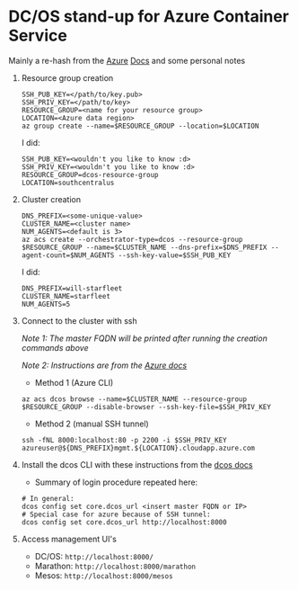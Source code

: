# DC/OS stand-up for Azure Container Service

Mainly a re-hash from the [Azure](https://docs.microsoft.com/en-us/azure/container-service/container-service-deployment)
[Docs](https://docs.microsoft.com/en-us/azure/container-service/container-service-create-acs-cluster-cli)
and some personal notes

1. Resource group creation
    ```
    SSH_PUB_KEY=</path/to/key.pub>
    SSH_PRIV_KEY=</path/to/key>
    RESOURCE_GROUP=<name for your resource group>
    LOCATION=<Azure data region>
    az group create --name=$RESOURCE_GROUP --location=$LOCATION
    ```

    I did:
    ```
    SSH_PUB_KEY=<wouldn't you like to know :d>
    SSH_PRIV_KEY=<wouldn't you like to know :d>
    RESOURCE_GROUP=dcos-resource-group
    LOCATION=southcentralus
    ```

1. Cluster creation
    ```
    DNS_PREFIX=<some-unique-value>
    CLUSTER_NAME=<cluster name>
    NUM_AGENTS=<default is 3>
    az acs create --orchestrator-type=dcos --resource-group $RESOURCE_GROUP --name=$CLUSTER_NAME --dns-prefix=$DNS_PREFIX --agent-count=$NUM_AGENTS --ssh-key-value=$SSH_PUB_KEY
    ```

    I did:
    ```
    DNS_PREFIX=will-starfleet
    CLUSTER_NAME=starfleet
    NUM_AGENTS=5
    ```

1. Connect to the cluster with ssh

    *Note 1: The master FQDN will be printed after running the creation commands above*

    *Note 2: Instructions are from the [Azure docs](https://docs.microsoft.com/en-us/azure/container-service/container-service-connect#connect-to-a-dcos-or-swarm-cluster)*
    - Method 1 (Azure CLI)
    ```
    az acs dcos browse --name=$CLUSTER_NAME --resource-group $RESOURCE_GROUP --disable-browser --ssh-key-file=$SSH_PRIV_KEY
    ```
    - Method 2 (manual SSH tunnel)
    ```
    ssh -fNL 8000:localhost:80 -p 2200 -i $SSH_PRIV_KEY azureuser@${DNS_PREFIX}mgmt.${LOCATION}.cloudapp.azure.com
    ```

1. Install the dcos CLI with these instructions from the [dcos docs](https://dcos.io/docs/1.8/usage/cli/install)
    - Summary of login procedure repeated here:
    ```
    # In general:
    dcos config set core.dcos_url <insert master FQDN or IP>
    # Special case for azure because of SSH tunnel:
    dcos config set core.dcos_url http://localhost:8000
    ```

1. Access management UI's
    - DC/OS: `http://localhost:8000/`
    - Marathon: `http://localhost:8000/marathon`
    - Mesos: `http://localhost:8000/mesos`